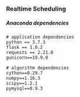 ### Realtime Scheduling 

##### Anaconda dependencies 
```
# application dependencies
python == 3.7.3  
flask == 1.0.2  
requests == 2.21.0  
gunicorn==19.9.0

# algorithm dependencies
cython==0.29.7
numpy==1.16.3
scipy==1.2.1
pymysql==0.9.3
```
